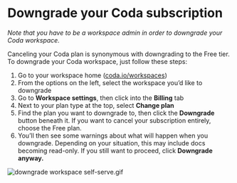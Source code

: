 **Downgrade your Coda subscription**
====================================


*Note that you have to be a workspace admin in order to downgrade your Coda workspace.*



Canceling your Coda plan is synonymous with downgrading to the Free tier. To downgrade your Coda workspace, just follow these steps:


1. Go to your workspace home ([coda.io/workspaces](https://coda.io/workspaces))
2. From the options on the left, select the workspace you’d like to downgrade
3. Go to **Workspace settings**, then click into the **Billing** tab
4. Next to your plan type at the top, select **Change plan**
5. Find the plan you want to downgrade to, then click the **Downgrade** button beneath it. If you want to cancel your subscription entirely, choose the Free plan.
6. You’ll then see some warnings about what will happen when you downgrade. Depending on your situation, this may include docs becoming read-only. If you still want to proceed, click **Downgrade anyway.**

![downgrade workspace self-serve.gif](https://coda.intercom-attachments-7.com/i/o/788036752/cd1a6ebfef417dd11182164c/upload_5966074270345759297)